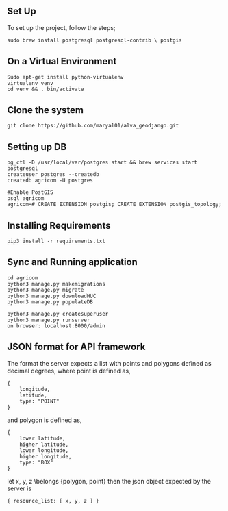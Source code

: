 ## Set Up
To set up the project, follow the steps;
```
sudo brew install postgresql postgresql-contrib \ postgis
```
## On a Virtual Environment
```
Sudo apt-get install python-virtualenv
virtualenv venv
cd venv && . bin/activate
```
## Clone the system
```
git clone https://github.com/maryal01/alva_geodjango.git
```
## Setting up DB
```
pg_ctl -D /usr/local/var/postgres start && brew services start postgresql
createuser postgres --createdb
createdb agricom -U postgres

#Enable PostGIS
psql agricom
agricom=# CREATE EXTENSION postgis; CREATE EXTENSION postgis_topology;
```
## Installing Requirements
```
pip3 install -r requirements.txt
```

## Sync and Running application
```
cd agricom
python3 manage.py makemigrations
python3 manage.py migrate
python3 manage.py downloadHUC
python3 manage.py populateDB

python3 manage.py createsuperuser
python3 manage.py runserver
on browser: localhost:8000/admin
```
## JSON format for API framework
The format the server expects a list with points and polygons defined as decimal degrees, 
where point is defined as,
```
{
    longitude,
    latitude,
    type: "POINT"
}
```

and polygon is defined as,
```
{
    lower latitude,
    higher latitude,
    lower longitude,
    higher longitude,
    type: "BOX"
}
```

let x, y, z \belongs {polygon, point} then the json object expected by the server is

``` 
{ resource_list: [ x, y, z ] } 
```
